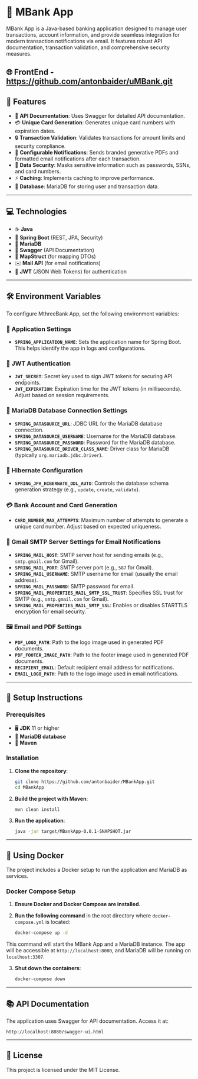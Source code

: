 
# 🏦 MBank App

MBank App is a Java-based banking application designed to manage user transactions, account information, and provide seamless integration for modern transaction notifications via email. It features robust API documentation, transaction validation, and comprehensive security measures.

🌐 FrontEnd - https://github.com/antonbaider/uMBank.git
---

## 🚀 Features

- 📄 **API Documentation**: Uses Swagger for detailed API documentation.
- 💳 **Unique Card Generation**: Generates unique card numbers with expiration dates.
- 🔒 **Transaction Validation**: Validates transactions for amount limits and security compliance.
- 📧 **Configurable Notifications**: Sends branded generative PDFs and formatted email notifications after each transaction.
- 🔐 **Data Security**: Masks sensitive information such as passwords, SSNs, and card numbers.
- ⚡ **Caching**: Implements caching to improve performance.
- 💾 **Database**: MariaDB for storing user and transaction data.

---

## 💻 Technologies

- ☕ **Java**
- 🧩 **Spring Boot** (REST, JPA, Security)
- 💽 **MariaDB**
- 📜 **Swagger** (API Documentation)
- 🔄 **MapStruct** (for mapping DTOs)
- ✉️ **Mail API** (for email notifications)
- 🔑 **JWT** (JSON Web Tokens) for authentication

---

## 🛠 Environment Variables

To configure MthreeBank App, set the following environment variables:

### 🔧 Application Settings

- **`SPRING_APPLICATION_NAME`**: Sets the application name for Spring Boot. This helps identify the app in logs and configurations.

### 🔐 JWT Authentication

- **`JWT_SECRET`**: Secret key used to sign JWT tokens for securing API endpoints.
- **`JWT_EXPIRATION`**: Expiration time for the JWT tokens (in milliseconds). Adjust based on session requirements.

### 💾 MariaDB Database Connection Settings

- **`SPRING_DATASOURCE_URL`**: JDBC URL for the MariaDB database connection.
- **`SPRING_DATASOURCE_USERNAME`**: Username for the MariaDB database.
- **`SPRING_DATASOURCE_PASSWORD`**: Password for the MariaDB database.
- **`SPRING_DATASOURCE_DRIVER_CLASS_NAME`**: Driver class for MariaDB (typically `org.mariadb.jdbc.Driver`).

### 🔄 Hibernate Configuration

- **`SPRING_JPA_HIBERNATE_DDL_AUTO`**: Controls the database schema generation strategy (e.g., `update`, `create`, `validate`).

### 💳 Bank Account and Card Generation

- **`CARD_NUMBER_MAX_ATTEMPTS`**: Maximum number of attempts to generate a unique card number. Adjust based on expected uniqueness.

### 📧 Gmail SMTP Server Settings for Email Notifications

- **`SPRING_MAIL_HOST`**: SMTP server host for sending emails (e.g., `smtp.gmail.com` for Gmail).
- **`SPRING_MAIL_PORT`**: SMTP server port (e.g., `587` for Gmail).
- **`SPRING_MAIL_USERNAME`**: SMTP username for email (usually the email address).
- **`SPRING_MAIL_PASSWORD`**: SMTP password for email.
- **`SPRING_MAIL_PROPERTIES_MAIL_SMTP_SSL_TRUST`**: Specifies SSL trust for SMTP (e.g., `smtp.gmail.com` for Gmail).
- **`SPRING_MAIL_PROPERTIES_MAIL_SMTP_SSL`**: Enables or disables STARTTLS encryption for email security.

### 🖼 Email and PDF Settings

- **`PDF_LOGO_PATH`**: Path to the logo image used in generated PDF documents.
- **`PDF_FOOTER_IMAGE_PATH`**: Path to the footer image used in generated PDF documents.
- **`RECIPIENT_EMAIL`**: Default recipient email address for notifications.
- **`EMAIL_LOGO_PATH`**: Path to the logo image used in email notifications.

---

## 📖 Setup Instructions

### Prerequisites

- 🖥 **JDK** 11 or higher
- 💽 **MariaDB database**
- 🧩 **Maven**

### Installation

1. **Clone the repository**:
   ```bash
   git clone https://github.com/antonbaider/MBankApp.git
   cd MBankApp
   ```

2. **Build the project with Maven**:
   ```bash
   mvn clean install
   ```

3. **Run the application**:
   ```bash
   java -jar target/MBankApp-0.0.1-SNAPSHOT.jar
   ```

---

## 🐳 Using Docker

The project includes a Docker setup to run the application and MariaDB as services.

### Docker Compose Setup

1. **Ensure Docker and Docker Compose are installed.**

2. **Run the following command** in the root directory where `docker-compose.yml` is located:
   ```bash
   docker-compose up -d
   ```

This command will start the MBank App and a MariaDB instance. The app will be accessible at `http://localhost:8080`, and MariaDB will be running on `localhost:3307`.

3. **Shut down the containers**:
   ```bash
   docker-compose down
   ```

---

## 📚 API Documentation

The application uses Swagger for API documentation. Access it at:
```
http://localhost:8080/swagger-ui.html
```

---

## 📝 License

This project is licensed under the MIT License.
